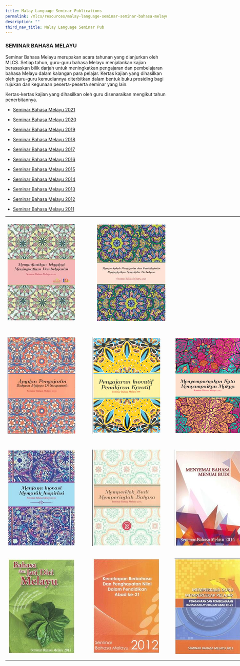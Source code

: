 ```yaml
---
title: Malay Language Seminar Publications
permalink: /mlcs/resources/malay-language-seminar-seminar-bahasa-melayu-publications/
description: ""
third_nav_title: Malay Language Seminar Pub
---
```

### SEMINAR BAHASA MELAYU

Seminar Bahasa Melayu merupakan acara tahunan yang dianjurkan oleh MLCS. Setiap tahun, guru-guru bahasa Melayu menjalankan kajian berasaskan bilik darjah untuk meningkatkan pengajaran dan pembelajaran bahasa Melayu dalam kalangan para pelajar. Kertas kajian yang dihasilkan oleh guru-guru kemudiannya diterbitkan dalam bentuk buku prosiding bagi rujukan dan kegunaan peserta-peserta seminar yang lain.

Kertas-kertas kajian yang dihasilkan oleh guru disenaraikan mengikut tahun penerbitannya.


* [Seminar Bahasa Melayu 2021](https://academyofsingaporeteachers.moe.edu.sg/mlcs/resources/(malay-language-seminar)-seminar-bahasa-melayu-publications/seminar-bahasa-melayu-2021)
*   [Seminar Bahasa Melayu 2020](https://academyofsingaporeteachers.moe.edu.sg/mlcs/resources/(malay-language-seminar)-seminar-bahasa-melayu-publications/seminar-bahasa-melayu-2020)
*   [Seminar Bahasa Melayu 2019](https://academyofsingaporeteachers.moe.edu.sg/mlcs/resources/(malay-language-seminar)-seminar-bahasa-melayu-publications/seminar-bahasa-melayu-2019)
*   [Seminar Bahasa Melayu 2018](https://academyofsingaporeteachers.moe.edu.sg/mlcs/resources/(malay-language-seminar)-seminar-bahasa-melayu-publications/seminar-bahasa-melayu-2018)
* [Seminar Bahasa Melayu 2017](https://academyofsingaporeteachers.moe.edu.sg/mlcs/resources/(malay-language-seminar)-seminar-bahasa-melayu-publications/seminar-bahasa-melayu-2017)
*    [Seminar Bahasa Melayu 2016](https://academyofsingaporeteachers.moe.edu.sg/mlcs/resources/(malay-language-seminar)-seminar-bahasa-melayu-publications/seminar-bahasa-melayu-2016)
* [Seminar Bahasa Melayu 2015](https://academyofsingaporeteachers.moe.edu.sg/mlcs/resources/(malay-language-seminar)-seminar-bahasa-melayu-publications/seminar-bahasa-melayu-2015)
* [Seminar Bahasa Melayu 2014](https://academyofsingaporeteachers.moe.edu.sg/mlcs/resources/(malay-language-seminar)-seminar-bahasa-melayu-publications/seminar-bahasa-melayu-2014)

* [Seminar Bahasa Melayu 2013](https://academyofsingaporeteachers.moe.edu.sg/mlcs/resources/(malay-language-seminar)-seminar-bahasa-melayu-publications/seminar-bahasa-melayu-2013)

* [Seminar Bahasa Melayu 2012](https://academyofsingaporeteachers.moe.edu.sg/mlcs/resources/(malay-language-seminar)-seminar-bahasa-melayu-publications/seminar-bahasa-melayu-2012)

*   [Seminar Bahasa Melayu 2011](https://academyofsingaporeteachers.moe.edu.sg/mlcs/resources/(malay-language-seminar)-seminar-bahasa-melayu-publications/seminar-bahasa-melayu-2011)

<table style="box-sizing: border-box; height: 1393px; width: 821px;"><tbody style="box-sizing: border-box;"><tr style="box-sizing: border-box; height: 352.719px;"><td style="box-sizing: border-box; width: 264.047px;"><a href="/mlcs/resources/malay-language-seminar-seminar-bahasa-melayu-publications/seminar-bahasa-melayu-2020" style="box-sizing: border-box; background-color: transparent; color: rgb(202, 33, 38);"><img src="/images/1-mlcs-sbm-2020-cover-(final-with-ast-logo).jpeg" alt="ML Seminar 2020" title="ML Seminar 2020" data-displaymode="Thumbnail" style="box-sizing: border-box; border-style: none; margin: 10px 0px; max-width: 100%;"></a></td><td style="box-sizing: border-box; width: 257.102px;"><a target="_blank" href="/mlcs/resources/malay-language-seminar-seminar-bahasa-melayu-publications/seminar-bahasa-melayu-2021" style="box-sizing: border-box; background-color: transparent; color: rgb(202, 33, 38);"><img src="/images/00-mlcs-sbm-cover.jpeg" alt="Seminar Bahasa Melayu 2021" title="Seminar Bahasa Melayu 2021" data-displaymode="Thumbnail" style="box-sizing: border-box; border-style: none; margin: 10px auto; max-width: 100%; display: block;"></a></td><td style="box-sizing: border-box; width: 291.852px;">&nbsp;</td></tr><tr style="box-sizing: border-box; height: 352.719px;"><td style="box-sizing: border-box; width: 264.047px;"><a href="/mlcs/resources/malay-language-seminar-seminar-bahasa-melayu-publications/seminar-bahasa-melayu-2019" style="box-sizing: border-box; background-color: transparent; color: rgb(202, 33, 38);"><img src="/images/20190823090123670_0001.jpeg" alt="ML Seminar 2019" title="ML Seminar 2019" data-displaymode="Thumbnail" style="box-sizing: border-box; border-style: none; margin: 10px 0px; max-width: 100%;"></a></td><td style="box-sizing: border-box; width: 257.102px;"><a href="/mlcs/resources/malay-language-seminar-seminar-bahasa-melayu-publications/seminar-bahasa-melayu-2018" style="box-sizing: border-box; background-color: transparent; color: rgb(202, 33, 38);"><img src="/images/sbm18_crp.png" alt="ML Seminar 2018" title="ML Seminar 2018" data-displaymode="Thumbnail" style="box-sizing: border-box; border-style: none; margin: 10px 0px; max-width: 100%;"></a></td><td style="box-sizing: border-box; width: 291.852px;"><a href="/mlcs/resources/malay-language-seminar-seminar-bahasa-melayu-publications/seminar-bahasa-melayu-2017" style="box-sizing: border-box; background-color: transparent; color: rgb(202, 33, 38);"><img src="/images/seminar-bahasa-melayu-2017_crp.png" alt="ML Seminar 2017" title="ML Seminar 2017" data-displaymode="Thumbnail" style="box-sizing: border-box; border-style: none; margin: 10px 0px; max-width: 100%;"></a></td></tr><tr style="box-sizing: border-box; height: 347.562px;"><td style="box-sizing: border-box; width: 264.047px;"><a href="/mlcs/resources/malay-language-seminar-seminar-bahasa-melayu-publications/seminar-bahasa-melayu-2016" style="box-sizing: border-box; background-color: transparent; color: rgb(202, 33, 38);"><img src="/images/seminar-bahasa-melayu-201619fd1cd1c46444c6a2347e5f095eb7fc.jpeg" alt="ML Seminar 2016" title="ML Seminar 2016" data-displaymode="Thumbnail" style="box-sizing: border-box; border-style: none; margin: 10px 0px; max-width: 100%;"></a></td><td style="box-sizing: border-box; width: 257.102px;"><a href="/mlcs/resources/malay-language-seminar-seminar-bahasa-melayu-publications/seminar-bahasa-melayu-2015" style="box-sizing: border-box; background-color: transparent; color: rgb(202, 33, 38);"><img src="/images/seminar-bahasa-melayu-2015e8817bfb37d547daab88a719713284a9.jpeg" alt="seminar-bahasa-melayu-2015" title="seminar-bahasa-melayu-2015" data-displaymode="Thumbnail" style="box-sizing: border-box; border-style: none; margin: 10px 0px; max-width: 100%;"></a></td><td style="box-sizing: border-box; width: 291.852px;"><a href="/mlcs/resources/malay-language-seminar-seminar-bahasa-melayu-publications/seminar-bahasa-melayu-2014" style="box-sizing: border-box; background-color: transparent; color: rgb(202, 33, 38);"><img src="/images/seminar-bahasa-melayu-20145c73253ac6804460b5b210172d692ff6.jpeg" alt="seminar-bahasa-melayu-2014" title="seminar-bahasa-melayu-2014" data-displaymode="Thumbnail" style="box-sizing: border-box; border-style: none; margin: 10px 0px; max-width: 100%;"></a></td></tr><tr style="box-sizing: border-box; height: 330px;"><td style="box-sizing: border-box; width: 264.047px;"><a href="/mlcs/resources/malay-language-seminar-seminar-bahasa-melayu-publications/seminar-bahasa-melayu-2013" style="box-sizing: border-box; background-color: transparent; color: rgb(202, 33, 38);"><img src="/images/seminar-bahasa-melayu-2013075e901c9f4047a2a67824db49e68589.jpeg" alt="seminar-bahasa-melayu-2013" title="seminar-bahasa-melayu-2013" data-displaymode="Thumbnail" style="box-sizing: border-box; border-style: none; margin: 10px 0px; max-width: 100%;"></a></td><td style="box-sizing: border-box; width: 257.102px;"><a href="/mlcs/resources/malay-language-seminar-seminar-bahasa-melayu-publications/seminar-bahasa-melayu-2012" style="box-sizing: border-box; background-color: transparent; color: rgb(202, 33, 38);"><img src="/images/seminar-bahasa-melayu-2012a1058f6008074132a38d8d6e9f8161c2.jpeg" alt="seminar-bahasa-melayu-2012" title="seminar-bahasa-melayu-2012" data-displaymode="Thumbnail" style="box-sizing: border-box; border-style: none; margin: 10px 0px; max-width: 100%;"></a></td><td style="box-sizing: border-box; width: 291.852px;"><a href="/mlcs/resources/malay-language-seminar-seminar-bahasa-melayu-publications/seminar-bahasa-melayu-2011" style="box-sizing: border-box; background-color: transparent; color: rgb(202, 33, 38);"><img src="/images/seminar-bahasa-melayu-2011cebd568a43ce48c9ae85930ef52063c5.jpeg" alt="seminar-bahasa-melayu-2011" title="seminar-bahasa-melayu-2011" data-displaymode="Thumbnail" style="box-sizing: border-box; border-style: none; margin: 10px 0px; max-width: 100%;"></a></td></tr></tbody></table>